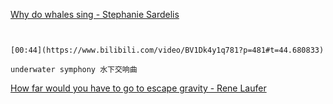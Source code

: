 [Why do whales sing - Stephanie Sardelis](https://www.bilibili.com/video/BV1Dk4y1q781?p=481)


```ad-note


[00:44](https://www.bilibili.com/video/BV1Dk4y1q781?p=481#t=44.680833)

underwater symphony 水下交响曲

```

[How far would you have to go to escape gravity - Rene Laufer](https://www.bilibili.com/video/BV1Dk4y1q781?p=482)